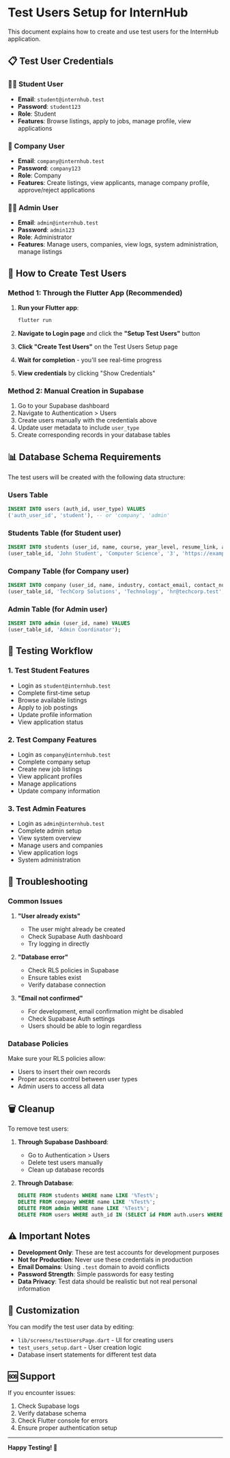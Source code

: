 # Test Users Setup for InternHub

This document explains how to create and use test users for the InternHub application.

## 📋 Test User Credentials

### 👨‍🎓 Student User
- **Email**: `student@internhub.test`
- **Password**: `student123`
- **Role**: Student
- **Features**: Browse listings, apply to jobs, manage profile, view applications

### 🏢 Company User
- **Email**: `company@internhub.test`
- **Password**: `company123`
- **Role**: Company
- **Features**: Create listings, view applicants, manage company profile, approve/reject applications

### 👨‍💼 Admin User
- **Email**: `admin@internhub.test`
- **Password**: `admin123`
- **Role**: Administrator
- **Features**: Manage users, companies, view logs, system administration, manage listings

## 🚀 How to Create Test Users

### Method 1: Through the Flutter App (Recommended)

1. **Run your Flutter app**:
   ```bash
   flutter run
   ```

2. **Navigate to Login page** and click the **"Setup Test Users"** button

3. **Click "Create Test Users"** on the Test Users Setup page

4. **Wait for completion** - you'll see real-time progress

5. **View credentials** by clicking "Show Credentials"

### Method 2: Manual Creation in Supabase

1. Go to your Supabase dashboard
2. Navigate to Authentication > Users
3. Create users manually with the credentials above
4. Update user metadata to include `user_type`
5. Create corresponding records in your database tables

## 📊 Database Schema Requirements

The test users will be created with the following data structure:

### Users Table
```sql
INSERT INTO users (auth_id, user_type) VALUES 
('auth_user_id', 'student'), -- or 'company', 'admin'
```

### Students Table (for Student user)
```sql
INSERT INTO students (user_id, name, course, year_level, resume_link, about_me, skills, phone, linkedin_url, github_url, portfolio_url, location) VALUES 
(user_table_id, 'John Student', 'Computer Science', '3', 'https://example.com/john-resume.pdf', 'Passionate computer science student...', 'Flutter, Dart, JavaScript, Python, React', '09123456789', 'https://linkedin.com/in/johnstudent', 'https://github.com/johnstudent', 'https://johnstudent.dev', 'Manila, Philippines');
```

### Company Table (for Company user)
```sql
INSERT INTO company (user_id, name, industry, contact_email, contact_number, is_verified) VALUES 
(user_table_id, 'TechCorp Solutions', 'Technology', 'hr@techcorp.test', '09123456789', true);
```

### Admin Table (for Admin user)
```sql
INSERT INTO admin (user_id, name) VALUES 
(user_table_id, 'Admin Coordinator');
```

## 🧪 Testing Workflow

### 1. Test Student Features
- Login as `student@internhub.test`
- Complete first-time setup
- Browse available listings
- Apply to job postings
- Update profile information
- View application status

### 2. Test Company Features
- Login as `company@internhub.test`
- Complete company setup
- Create new job listings
- View applicant profiles
- Manage applications
- Update company information

### 3. Test Admin Features
- Login as `admin@internhub.test`
- Complete admin setup
- View system overview
- Manage users and companies
- View application logs
- System administration

## 🔧 Troubleshooting

### Common Issues

1. **"User already exists"**
   - The user might already be created
   - Check Supabase Auth dashboard
   - Try logging in directly

2. **"Database error"**
   - Check RLS policies in Supabase
   - Ensure tables exist
   - Verify database connection

3. **"Email not confirmed"**
   - For development, email confirmation might be disabled
   - Check Supabase Auth settings
   - Users should be able to login regardless

### Database Policies

Make sure your RLS policies allow:
- Users to insert their own records
- Proper access control between user types
- Admin users to access all data

## 🗑️ Cleanup

To remove test users:

1. **Through Supabase Dashboard**:
   - Go to Authentication > Users
   - Delete test users manually
   - Clean up database records

2. **Through Database**:
   ```sql
   DELETE FROM students WHERE name LIKE '%Test%';
   DELETE FROM company WHERE name LIKE '%Test%';
   DELETE FROM admin WHERE name LIKE '%Test%';
   DELETE FROM users WHERE auth_id IN (SELECT id FROM auth.users WHERE email LIKE '%@internhub.test');
   ```

## ⚠️ Important Notes

- **Development Only**: These are test accounts for development purposes
- **Not for Production**: Never use these credentials in production
- **Email Domains**: Using `.test` domain to avoid conflicts
- **Password Strength**: Simple passwords for easy testing
- **Data Privacy**: Test data should be realistic but not real personal information

## 📝 Customization

You can modify the test user data by editing:
- `lib/screens/testUsersPage.dart` - UI for creating users
- `test_users_setup.dart` - User creation logic
- Database insert statements for different test data

## 🆘 Support

If you encounter issues:
1. Check Supabase logs
2. Verify database schema
3. Check Flutter console for errors
4. Ensure proper authentication setup

---

**Happy Testing! 🎉**
